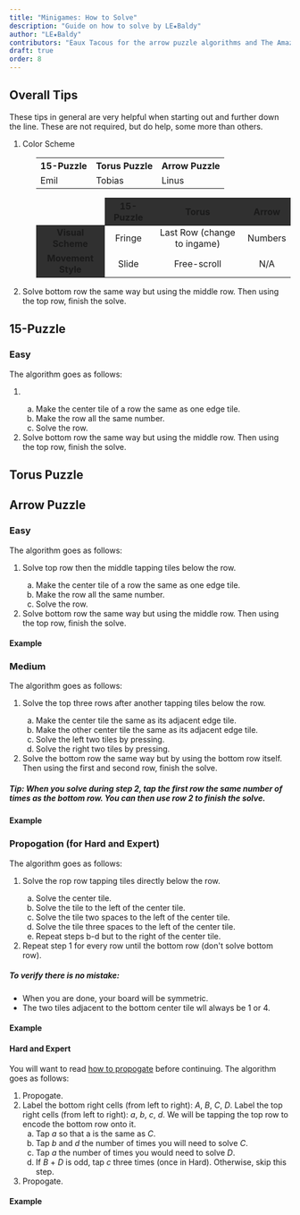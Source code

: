 ```yaml
---
title: "Minigames: How to Solve"
description: "Guide on how to solve by LE★Baldy"
author: "LE★Baldy"
contributors: "Eaux Tacous for the arrow puzzle algorithms and The Amazing Community"
draft: true
order: 8
---
```


## Overall Tips
These tips in general are very helpful when starting out and further down the line. These are not required, but do help, some more than others.
<ol type="1">
  <li>Color Scheme</li>
  <ol type="a">
    <table>
      <tr>
        <th>15-Puzzle</th>
        <th>Torus Puzzle</th>
        <th>Arrow Puzzle</th>
      </tr>
      <tr>
        <td>Emil</td>
        <td>Tobias</td>
        <td>Linus</td>
      </tr>
    </table>

<style>
  .beta {
    text-align: center  
  }
  .beta .invisible {
      border: none;
      background-color:transparent;
  }
  .beta .leftHeader {
      font-weight: bold;
      background-color:#303030;
  }
  .beta th {
      background-color:#303030;
      text-align: center  
  }
</style>

<table class="beta">
    <thead>
        <tr>
            <th class="beta invisible"></th>
            <th>15-Puzzle</th>
            <th>Torus</th>
            <th>Arrow</th>
        </tr>
    </thead>
    <tbody>
        <tr>
            <td class="leftHeader">Visual Scheme</td>
            <td>Fringe</td>
            <td>Last Row (change to ingame)</td>
            <td>Numbers</td>
        </tr>
        <tr>
            <td class="leftHeader">Movement Style</td>
            <td>Slide</td>
            <td>Free-scroll</td>
            <td>N/A</td>
        </tr>
    </tbody>
</table>
    </table>
  </ol>
  <li>Solve bottom row the same way but using the middle row. Then using the top row, finish the solve.</li>
</ol>

## 15-Puzzle
### Easy
The algorithm goes as follows:
<ol type="1">
  <li></li>
  <ol type="a">
    <li>Make the center tile of a row the same as one edge tile.</li>
    <li>Make the row all the same number.</li>
    <li>Solve the row.</li>
  </ol>
  <li>Solve bottom row the same way but using the middle row. Then using the top row, finish the solve.</li>
</ol>


## Torus Puzzle



## Arrow Puzzle
### Easy
The algorithm goes as follows:
<ol type="1">
  <li>Solve top row then the middle tapping tiles below the row.</li>
  <ol type="a">
    <li>Make the center tile of a row the same as one edge tile.</li>
    <li>Make the row all the same number.</li>
    <li>Solve the row.</li>
  </ol>
  <li>Solve bottom row the same way but using the middle row. Then using the top row, finish the solve.</li>
</ol>

#### Example



### Medium
The algorithm goes as follows:
<ol type="1">
  <li>Solve the top three rows after another tapping tiles below the row.</li>
  <ol type="a">
    <li>Make the center tile the same as its adjacent edge tile.</li>
    <li>Make the other center tile the same as its adjacent edge tile.</li>
    <li>Solve the left two tiles by pressing.</li>
    <li>Solve the right two tiles by pressing.</li>
  </ol>
  <li>Solve the bottom row the same way but by using the bottom row itself. Then using the first and second row, finish the solve.</li>
</ol>

##### Tip: When you solve during step 2, tap the first row the same number of times as the bottom row. You can then use row 2 to finish the solve.

#### Example



### Propogation (for Hard and Expert)
The algorithm goes as follows:
<ol type="1">
  <li>Solve the rop row tapping tiles directly below the row.</li>
  <ol type="a">
    <li>Solve the center tile.</li>
    <li>Solve the tile to the left of the center tile.</li>
    <li>Solve the tile two spaces to the left of the center tile.</li>
    <li>Solve the tile three spaces to the left of the center tile.</li>
    <li>Repeat steps b-d but to the right of the center tile.</li>
  </ol>
  <li>Repeat step 1 for every row until the bottom row (don't solve bottom row).</li>
</ol>

##### To verify there is no mistake:
- When you are done, your board will be symmetric.
- The two tiles adjacent to the bottom center tile wll always be 1 or 4.

#### Example



#### Hard and Expert
You will want to read [how to propogate](https://exponential-idle-guides.netlify.app/guides/minigames/#propogation-for-hard-and-expert) before continuing. The algorithm goes as follows:
<ol type="1">
  <li>Propogate.</li>
  <li>Label the bottom right cells (from left to right): <em>A</em>, <em>B</em>, <em>C</em>, <em>D</em>. Label the top right cells (from left to right): <em>a</em>, <em>b</em>, <em>c</em>, <em>d</em>. We will be tapping the top row to encode the bottom row onto it.
  <ol type="a">
    <li>Tap <em>a</em> so that a is the same as <em>C</em>.</li>
    <li>Tap <em>b</em> and <em>d</em> the number of times you will need to solve <em>C</em>.</li>
    <li>Tap <em>a</em> the number of times you would need to solve <em>D</em>.</li>
    <li>If <em>B</em> + <em>D</em> is odd, tap <em>c</em> three times (once in Hard). Otherwise, skip this step.</li>
  </ol>
  <li>Propogate.</li>
</ol>

#### Example